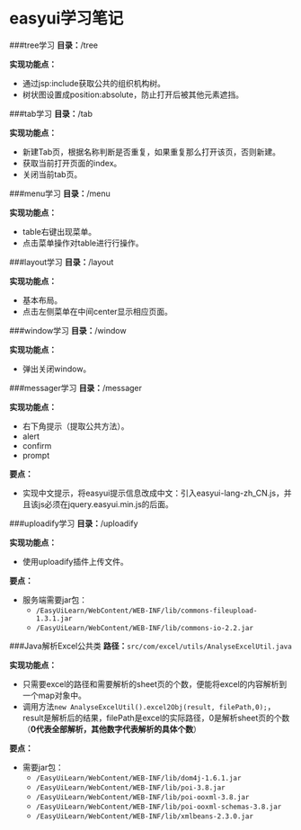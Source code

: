 # easyui学习笔记

###tree学习
**目录：**/tree

**实现功能点：**
 * 通过jsp:include获取公共的组织机构树。
 * 树状图设置成position:absolute，防止打开后被其他元素遮挡。

###tab学习
**目录：**/tab

**实现功能点：**
 * 新建Tab页，根据名称判断是否重复，如果重复那么打开该页，否则新建。
 * 获取当前打开页面的index。
 * 关闭当前tab页。

###menu学习
**目录：**/menu

**实现功能点：**
* table右键出现菜单。
* 点击菜单操作对table进行行操作。

###layout学习
**目录：**/layout

**实现功能点：**
* 基本布局。
* 点击左侧菜单在中间center显示相应页面。

###window学习
**目录：**/window

**实现功能点：**
* 弹出关闭window。

###messager学习
**目录：**/messager

**实现功能点：**
* 右下角提示（提取公共方法）。
* alert
* confirm
* prompt

**要点：**
* 实现中文提示，将easyui提示信息改成中文：引入easyui-lang-zh_CN.js，并且该js必须在jquery.easyui.min.js的后面。

###uploadify学习
**目录：**/uploadify

**实现功能点：**
* 使用uploadify插件上传文件。

**要点：**
* 服务端需要jar包：
	* `/EasyUiLearn/WebContent/WEB-INF/lib/commons-fileupload-1.3.1.jar`
	* `/EasyUiLearn/WebContent/WEB-INF/lib/commons-io-2.2.jar`

###Java解析Excel公共类
**路径：**`src/com/excel/utils/AnalyseExcelUtil.java`

**实现功能点：**
* 只需要excel的路径和需要解析的sheet页的个数，便能将excel的内容解析到一个map对象中。
* 调用方法`new AnalyseExcelUtil().excel2Obj(result, filePath,0);`，result是解析后的结果，filePath是excel的实际路径，0是解析sheet页的个数（**0代表全部解析，其他数字代表解析的具体个数**）
 
**要点：**
* 需要jar包：
	* `/EasyUiLearn/WebContent/WEB-INF/lib/dom4j-1.6.1.jar`
	* `/EasyUiLearn/WebContent/WEB-INF/lib/poi-3.8.jar`
	* `/EasyUiLearn/WebContent/WEB-INF/lib/poi-ooxml-3.8.jar`
	* `/EasyUiLearn/WebContent/WEB-INF/lib/poi-ooxml-schemas-3.8.jar`
	* `/EasyUiLearn/WebContent/WEB-INF/lib/xmlbeans-2.3.0.jar`